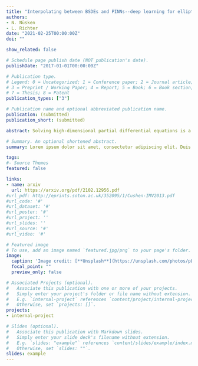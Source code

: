 ```yaml
---
title: "Interpolating between BSDEs and PINNs--deep learning for elliptic and parabolic boundary value problems"
authors:
- N. Nüsken
- L. Richter
date: "2021-02-25T00:00:00Z"
doi: ""

show_related: false

# Schedule page publish date (NOT publication's date).
publishDate: "2017-01-01T00:00:00Z"

# Publication type.
# Legend: 0 = Uncategorized; 1 = Conference paper; 2 = Journal article;
# 3 = Preprint / Working Paper; 4 = Report; 5 = Book; 6 = Book section;
# 7 = Thesis; 8 = Patent
publication_types: ["3"]

# Publication name and optional abbreviated publication name.
publication: (submitted)
publication_short: (submitted)

abstract: Solving high-dimensional partial differential equations is a recurrent challenge in economics, science and engineering. In recent years, a great number of computational approaches have been developed, most of them relying on a combination of Monte Carlo sampling and deep learning based approximation. For elliptic and parabolic problems, existing methods can broadly be classified into those resting on reformulations in terms of *backward stochastic differential equations* (BSDEs) and those aiming to minimize a regression-type L2-error (physics-informed neural networks, PINNs). In this paper, we review the literature and suggest a methodology based on the novel diffusion loss that interpolates between BSDEs and PINNs. Our contribution opens the door towards a unified understanding of numerical approaches for high-dimensional PDEs, as well as for implementations that combine the strengths of BSDEs and PINNs. We also provide generalizations to eigenvalue problems and perform extensive numerical studies, including calculations of the ground state for nonlinear Schrödinger operators and committor functions relevant in molecular dynamics.

# Summary. An optional shortened abstract.
summary: Lorem ipsum dolor sit amet, consectetur adipiscing elit. Duis posuere tellus ac convallis placerat. Proin tincidunt magna sed ex sollicitudin condimentum.

tags:
#- Source Themes
featured: false

links:
- name: arxiv
  url: https://arxiv.org/pdf/2102.12956.pdf
#url_pdf: http://eprints.soton.ac.uk/352095/1/Cushen-IMV2013.pdf
#url_code: '#'
#url_dataset: '#'
#url_poster: '#'
#url_project: ''
#url_slides: ''
#url_source: '#'
#url_video: '#'

# Featured image
# To use, add an image named `featured.jpg/png` to your page's folder. 
image:
  caption: 'Image credit: [**Unsplash**](https://unsplash.com/photos/pLCdAaMFLTE)'
  focal_point: ""
  preview_only: false

# Associated Projects (optional).
#   Associate this publication with one or more of your projects.
#   Simply enter your project's folder or file name without extension.
#   E.g. `internal-project` references `content/project/internal-project/index.md`.
#   Otherwise, set `projects: []`.
projects:
- internal-project

# Slides (optional).
#   Associate this publication with Markdown slides.
#   Simply enter your slide deck's filename without extension.
#   E.g. `slides: "example"` references `content/slides/example/index.md`.
#   Otherwise, set `slides: ""`.
slides: example
---
```

